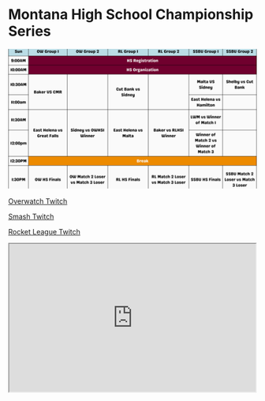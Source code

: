 # Montana High School Championship Series

![Saturuday](SundayApril7.png)

[Overwatch Twitch](https://www.twitch.tv/umt_esports)

[Smash Twitch](https://www.twitch.tv/umt_esports2)

[Rocket League Twitch](https://www.twitch.tv/umt_esports3)

<iframe src="https://mhscs.leagueos.gg/league/seasons/UwZ4OjSq2KASHaHC15vp/stages/0fvn633a170ql91ni466981ru" width="500" height="300"></iframe>

